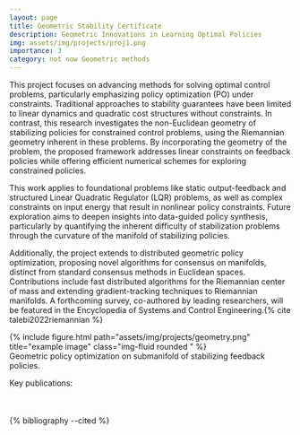 ```yaml
---
layout: page
title: Geometric Stability Certificate
description: Geometric Innovations in Learning Optimal Policies
img: assets/img/projects/proj1.png
importance: 3
category: not now Geometric methods 
---
```


This project focuses on advancing methods for solving optimal control problems, particularly emphasizing policy optimization (PO) under constraints. Traditional approaches to stability guarantees have been limited to linear dynamics and quadratic cost structures without constraints. In contrast, this research investigates the non-Euclidean geometry of stabilizing policies for constrained control problems, using the Riemannian geometry inherent in these problems. By incorporating the geometry of the problem, the proposed framework addresses linear constraints on feedback policies while offering efficient numerical schemes for exploring constrained policies.

This work applies to foundational problems like static output-feedback and structured Linear Quadratic Regulator (LQR) problems, as well as complex constraints on input energy that result in nonlinear policy constraints. Future exploration aims to deepen insights into data-guided policy synthesis, particularly by quantifying the inherent difficulty of stabilization problems through the curvature of the manifold of stabilizing policies.

Additionally, the project extends to distributed geometric policy optimization, proposing novel algorithms for consensus on manifolds, distinct from standard consensus methods in Euclidean spaces. Contributions include fast distributed algorithms for the Riemannian center of mass and extending gradient-tracking techniques to Riemannian manifolds. A forthcoming survey, co-authored by leading researchers, will be featured in the Encyclopedia of Systems and Control Engineering.{% cite talebi2022riemannian %}

<div class="row">
    <div class="col-sm mt-3 mt-md-0">
        {% include figure.html path="assets/img/projects/geometry.png" title="example image" class="img-fluid rounded " %}
    </div>
</div>
<div class="caption">
    Geometric policy optimization on submanifold of stabilizing feedback policies.
</div>


Key publications:
<div class="publications">
<p style="margin-top:50px">
{% bibliography --cited %}
</p>
</div>